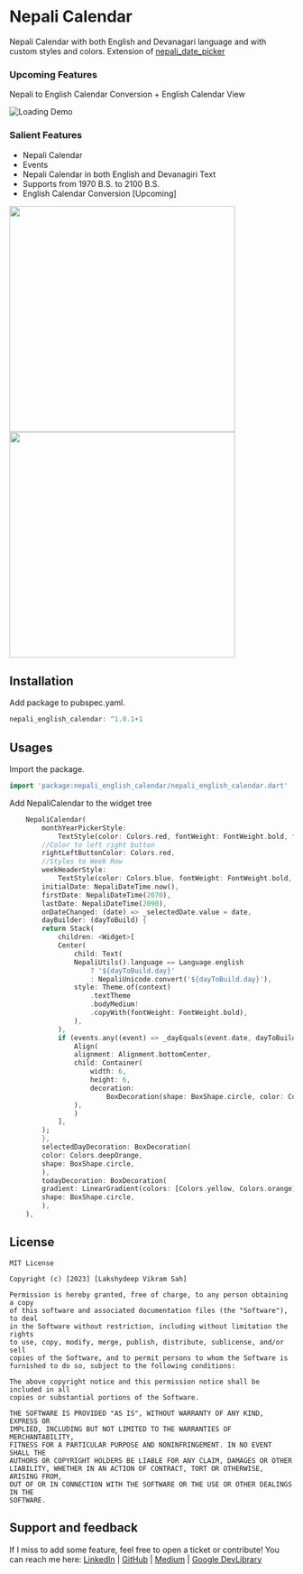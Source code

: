 # Nepali Calendar 

Nepali Calendar with both English and Devanagari language and with custom styles and colors. Extension of [nepali_date_picker](https://pub.dev/packages/nepali_date_picker)

### Upcoming Features
Nepali to English Calendar Conversion + English Calendar View

![Loading Demo](demo.gif)

### Salient Features
* Nepali Calendar
* Events
* Nepali Calendar in both English and Devanagiri Text
* Supports from 1970 B.S. to 2100 B.S.
* English Calendar Conversion [Upcoming]

<img src="ss/ss1.png" width="400px"> <img src="ss/ss2.png" width="400px">

## Installation

Add package to pubspec.yaml.

```dart
nepali_english_calendar: ^1.0.1+1
```
## Usages

Import the package.

```dart
import 'package:nepali_english_calendar/nepali_english_calendar.dart'
```
Add NepaliCalendar to the widget tree

```dart
    NepaliCalendar(
        monthYearPickerStyle:
            TextStyle(color: Colors.red, fontWeight: FontWeight.bold, fontSize: 24),
        //Color to left right button
        rightLeftButtonColor: Colors.red,
        //Styles to Week Row
        weekHeaderStyle:
            TextStyle(color: Colors.blue, fontWeight: FontWeight.bold, fontSize: 26),
        initialDate: NepaliDateTime.now(),
        firstDate: NepaliDateTime(2070),
        lastDate: NepaliDateTime(2090),
        onDateChanged: (date) => _selectedDate.value = date,
        dayBuilder: (dayToBuild) {
        return Stack(
            children: <Widget>[
            Center(
                child: Text(
                NepaliUtils().language == Language.english
                    ? '${dayToBuild.day}'
                    : NepaliUnicode.convert('${dayToBuild.day}'),
                style: Theme.of(context)
                    .textTheme
                    .bodyMedium!
                    .copyWith(fontWeight: FontWeight.bold),
                ),
            ),
            if (events.any((event) => _dayEquals(event.date, dayToBuild)))
                Align(
                alignment: Alignment.bottomCenter,
                child: Container(
                    width: 6,
                    height: 6,
                    decoration:
                        BoxDecoration(shape: BoxShape.circle, color: Colors.red),
                ),
                )
            ],
        );
        },
        selectedDayDecoration: BoxDecoration(
        color: Colors.deepOrange,
        shape: BoxShape.circle,
        ),
        todayDecoration: BoxDecoration(
        gradient: LinearGradient(colors: [Colors.yellow, Colors.orange]),
        shape: BoxShape.circle,
        ),
    ),
```

## License

```
MIT License

Copyright (c) [2023] [Lakshydeep Vikram Sah]

Permission is hereby granted, free of charge, to any person obtaining a copy
of this software and associated documentation files (the "Software"), to deal
in the Software without restriction, including without limitation the rights
to use, copy, modify, merge, publish, distribute, sublicense, and/or sell
copies of the Software, and to permit persons to whom the Software is
furnished to do so, subject to the following conditions:

The above copyright notice and this permission notice shall be included in all
copies or substantial portions of the Software.

THE SOFTWARE IS PROVIDED "AS IS", WITHOUT WARRANTY OF ANY KIND, EXPRESS OR
IMPLIED, INCLUDING BUT NOT LIMITED TO THE WARRANTIES OF MERCHANTABILITY,
FITNESS FOR A PARTICULAR PURPOSE AND NONINFRINGEMENT. IN NO EVENT SHALL THE
AUTHORS OR COPYRIGHT HOLDERS BE LIABLE FOR ANY CLAIM, DAMAGES OR OTHER
LIABILITY, WHETHER IN AN ACTION OF CONTRACT, TORT OR OTHERWISE, ARISING FROM,
OUT OF OR IN CONNECTION WITH THE SOFTWARE OR THE USE OR OTHER DEALINGS IN THE
SOFTWARE.
```

## Support and feedback

If I miss to add some feature, feel free to open a ticket or contribute!
You can reach me here:
[LinkedIn](https://www.linkedin.com/in/lakshydeep-14/) | 
[GitHub](https://github.com/lakshydeep-14) | 
[Medium](https://lakshydeep-14.medium.com/) | 
[Google DevLibrary](https://devlibrary.withgoogle.com/authors/lakshydeep-14)
